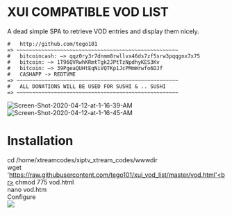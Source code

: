 # XUI COMPATIBLE VOD LIST
A dead simple SPA to retrieve VOD entries and display them nicely.
~~~~~~~~~~~~~~~~~~~~~~~~~~~~~~~~~~~~~~~~~~~~~~~~~~~~~~~
#   http://github.com/tego101
=> ~~~~~~~~~~~~~~~~~~~~~~~~~~~~~~~~~~~~~~~~~~~~~~~~~~~~
#   bitcoincash: —> qqz0ry3r7dnmm8rwllvx46ds7zf5srw3pqqgnx7x75
#   bitcoin: —> 1T96QVRwhKRmtTgk2JPtTzNpdhyKES3Kv
#   bitcoin: —> 39PgeaQUHtEqNiVQTKp1JcPMmWrwfo6DJf
#   CASHAPP -> REDTVME
=> ~~~~~~~~~~~~~~~~~~~~~~~~~~~~~~~~~~~~~~~~~~~~~~~~~~~~
#   ALL DONATIONS WILL BE USED FOR SUSHI & .. SUSHI 
=> ~~~~~~~~~~~~~~~~~~~~~~~~~~~~~~~~~~~~~~~~~~~~~~~~~~~~
~~~~~~~~~~~~~~~~~~~~~~~~~~~~~~~~~~~~~~~~~~~~~~~~~~~~~~~

<img src="https://i.postimg.cc/9QMpVLsz/Screen-Shot-2020-04-12-at-1-16-39-AM.png" alt="Screen-Shot-2020-04-12-at-1-16-39-AM"/>
<img src="https://i.postimg.cc/15MHLkCL/Screen-Shot-2020-04-12-at-1-16-45-AM.png" alt="Screen-Shot-2020-04-12-at-1-16-45-AM"/>

# Installation

cd /home/xtreamcodes/xiptv_xtream_codes/wwwdir<br>
wget 'https://raw.githubusercontent.com/tego101/xui_vod_list/master/vod.html'<br>
chmod 775 vod.html<br>
nano vod.htm<br>
Configure<br>
<img src="https://i.postimg.cc/P5SNd6Vq/Screen-Shot-2020-04-12-at-4-24-44-PM.png"> 

